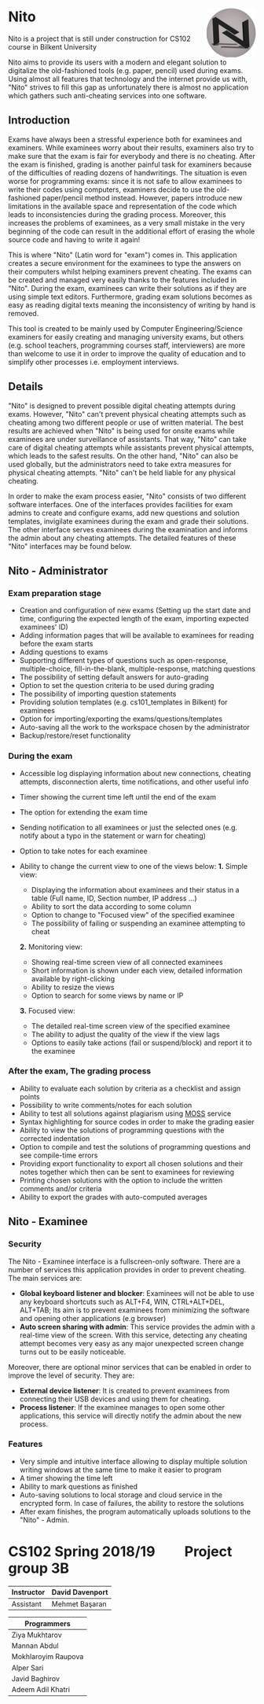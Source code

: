 # Nito <img align="right" width="100" height="100" src="/Resources/logo.png">
Nito is a project that is still under construction for CS102 course in Bilkent University

Nito aims to provide its users with a modern and elegant solution to
digitalize the old-fashioned tools (e.g. paper, pencil) used during
exams. Using almost all features that technology and the internet
provide us with, "Nito" strives to fill this gap as unfortunately there
is almost no application which gathers such anti-cheating services into
one software.

## Introduction
Exams have always been a stressful experience both for examinees and
examiners. While examinees worry about their results, examiners also try
to make sure that the exam is fair for everybody and there is no
cheating. After the exam is finished, grading is another painful task
for examiners because of the difficulties of reading dozens of
handwritings. The situation is even worse for programming exams: since
it is not safe to allow examinees to write their codes using computers,
examiners decide to use the old-fashioned paper/pencil method instead.
However, papers introduce new limitations in the available space and
representation of the code which leads to inconsistencies during the
grading process. Moreover, this increases the problems of examinees, as
a very small mistake in the very beginning of the code can result in the
additional effort of erasing the whole source code and having to write
it again!

This is where "Nito" (Latin word for "exam") comes in. This application
creates a secure environment for the examinees to type the answers on
their computers whilst helping examiners prevent cheating. The exams can
be created and managed very easily thanks to the features included in
"Nito". During the exam, examinees can write their solutions as if they
are using simple text editors. Furthermore, grading exam solutions
becomes as easy as reading digital texts meaning the inconsistency of
writing by hand is removed.

This tool is created to be mainly used by Computer Engineering/Science
examiners for easily creating and managing university exams, but others
(e.g. school teachers, programming courses staff, interviewers) are more
than welcome to use it in order to improve the quality of education and
to simplify other processes i.e. employment interviews.

## Details
"Nito" is designed to prevent possible digital cheating attempts during
exams. However, "Nito" can't prevent physical cheating attempts such as
cheating among two different people or use of written material. The best
results are achieved when "Nito" is being used for onsite exams while
examinees are under surveillance of assistants. That way, "Nito" can
take care of digital cheating attempts while assistants prevent physical
attempts, which leads to the safest results. On the other hand, "Nito"
can also be used globally, but the administrators need to take extra
measures for physical cheating attempts. "Nito" can't be held liable for
any physical cheating.

In order to make the exam process easier, "Nito" consists of two
different software interfaces. One of the interfaces provides facilities
for exam admins to create and configure exams, add new questions and
solution templates, invigilate examinees during the exam and grade their
solutions. The other interface serves examinees during the examination
and informs the admin about any cheating attempts. The detailed features
of these "Nito" interfaces may be found below.

## Nito - Administrator
### Exam preparation stage
- Creation and configuration of new exams (Setting up the start date and time, configuring the expected length of the exam, importing expected examinees' ID)
- Adding information pages that will be available to examinees for reading before the exam starts
- Adding questions to exams
- Supporting different types of questions such as open-response, multiple-choice, fill-in-the-blank, multiple-response, matching questions
- The possibility of setting default answers for auto-grading
- Option to set the question criteria to be used during grading
- The possibility of importing question statements
- Providing solution templates (e.g. cs101\_templates in Bilkent) for examinees
- Option for importing/exporting the exams/questions/templates
- Auto-saving all the work to the workspace chosen by the administrator
- Backup/restore/reset functionality

### During the exam
- Accessible log displaying information about new connections, cheating attempts, disconnection alerts, time notifications, and other useful info
- Timer showing the current time left until the end of the exam
- The option for extending the exam time
- Sending notification to all examinees or just the selected ones (e.g. notify about a typo in the statement or warn for cheating)
- Option to take notes for each examinee
- Ability to change the current view to one of the views below:
  **1.** Simple view:
    - Displaying the information about examinees and their status in a table (Full name, ID, Section number, IP address ...)
    - Ability to sort the data according to some column
    - Option to change to "Focused view" of the specified examinee
    - The possibility of failing or suspending an examinee attempting to cheat
    
  **2.** Monitoring view:
    - Showing real-time screen view of all connected examinees
    - Short information is shown under each view, detailed information available by right-clicking
    - Ability to resize the views
    - Option to search for some views by name or IP
    
  **3.** Focused view:
    - The detailed real-time screen view of the specified examinee
    - The ability to adjust the quality of the view if the view lags
    - Options to easily take actions (fail or suspend/block) and report it to the examinee

### After the exam, The grading process
- Ability to evaluate each solution by criteria as a checklist and assign points
- Possibility to write comments/notes for each solution
- Ability to test all solutions against plagiarism using [MOSS](https://theory.stanford.edu/~aiken/moss/) service
- Syntax highlighting for source codes in order to make the grading easier
- Ability to view the solutions of programming questions with the corrected indentation
- Option to compile and test the solutions of programming questions and see compile-time errors
- Providing export functionality to export all chosen solutions and their notes together which then can be sent to examinees for reviewing
- Printing chosen solutions with the option to include the written comments and/or criteria
- Ability to export the grades with auto-computed averages

## Nito - Examinee
### Security
The Nito - Examinee interface is a fullscreen-only software. There are a number of services this application provides in order to prevent cheating. The main services are:
- **Global keyboard listener and blocker**: Examinees will not be able to use any keyboard shortcuts such as ALT+F4, WIN, CTRL+ALT+DEL, ALT+TAB; Its aim is to prevent examinees from minimizing the software and opening other applications (e.g browser)
- **Auto screen sharing with admin**: This service provides the admin with a real-time view of the screen. With this service, detecting any cheating attempt becomes very easy as any major unexpected screen change turns out to be easily noticeable.

Moreover, there are optional minor services that can be enabled in order to improve the level of security. They are:
- **External device listener**: It is created to prevent examinees from connecting their USB devices and using them for cheating.
- **Process listener**: If the examinee manages to open some other applications, this service will directly notify the admin about the new process.

### Features
- Very simple and intuitive interface allowing to display multiple solution writing windows at the same time to make it easier to program
- A timer showing the time left
- Ability to mark questions as finished
- Auto-saving solutions to local storage and cloud service in the encrypted form. In case of failures, the ability to restore the solutions
- After exam finishes, the program automatically uploads solutions to the "Nito" - Admin.

# CS102 Spring 2018/19 &nbsp; &nbsp; &nbsp; &nbsp; Project group 3B
Instructor | David Davenport
---------- | ----------------
Assistant  | Mehmet Başaran

|     Programmers     |
|---------------------|
| Ziya Mukhtarov      |
| Mannan Abdul        |
| Mokhlaroyim Raupova |
| Alper Sari          |
| Javid Baghirov      |
| Adeem Adil Khatri   |
